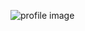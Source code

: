 ![profile image](https://avatars3.githubusercontent.com/u/63078442?s=400&u=04097e38f03354f62080aa10ec8e38a630b7a42b&v=4)
